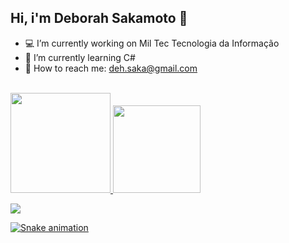 ## Hi, i'm Deborah Sakamoto 🍟

- 💻 I’m currently working on Mil Tec Tecnologia da Informação
- 📖 I’m currently learning C#
- 📧 How to reach me: deh.saka@gmail.com
<br>


  <a href="https://github.com/deborahsakamoto">
  <img height="160em" src="https://github-readme-stats.vercel.app/api?username=deborahsakamoto&show_icons=true&theme=omni&include_all_commits=true&count_private=true"/>
  <img height="140em" src="https://github-readme-stats.vercel.app/api/top-langs/?username=deborahsakamoto&layout=compact&langs_count=7&theme=omni"/>


![](https://komarev.com/ghpvc/?username=deborahsakamoto&color=ff69b4&style=for-the-badge&label=Visitas+ao+meu+Perfil)




![Snake animation](https://github.com/deborahsakamoto/deborahsakamoto/blob/output/github-contribution-grid-snake.svg)

